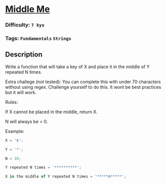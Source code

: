 # [Middle Me](https://www.codewars.com/kata/59cd155d1a68b70f8e000117)

### Difficulty: `7 kyu`

### Tags: `Fundamentals` `Strings`

## Description

Write a function that will take a key of X and place it in the middle of Y repeated N times.

Extra challege (not tested): You can complete this with under 70 characters without using regex. Challenge yourself to do this. It wont be best practices but it will work.

Rules:

If X cannot be placed in the middle, return X.

N will always be > 0.

Example:

```js
X = 'A';

Y = '*';

N = 10;

Y repeated N times = '**********';

X in the middle of Y repeated N times = '*****A*****';
```